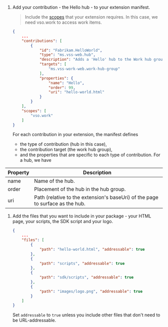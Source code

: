 1.  Add your contribution - the Hello hub - to your extension manifest.

    > Include the [scopes](../../develop/manifest.md#scopes) that your extension requires.
    > In this case, we need vso.work to access work items.

    ```json
    {
    	...
        "contributions": [
    		{
                "id": "Fabrikam.HelloWorld",
                "type": "ms.vss-web.hub",
                "description": "Adds a 'Hello' hub to the Work hub group.",
                "targets": [
                    "ms.vss-work-web.work-hub-group"
                ],
                "properties": {
                    "name": "Hello",
                    "order": 99,
                    "uri": "hello-world.html"
                }
            }
    	],
    	"scopes": [
    		"vso.work"
    	]
    }
    ```

    For each contribution in your extension, the manifest defines

    - the type of contribution (hub in this case),
    - the contribution target (the work hub group),
    - and the properties that are specific to each type of contribution. For a hub, we have

| Property | Description                                                                   |
| -------- | ----------------------------------------------------------------------------- |
| name     | Name of the hub.                                                              |
| order    | Placement of the hub in the hub group.                                        |
| uri      | Path (relative to the extension's baseUri) of the page to surface as the hub. |

1.  Add the files that you want to include in your package - your HTML page, your scripts, the SDK script and your logo.

    ```json
    {
    	...
        "files": [
    		{
    			"path": "hello-world.html", "addressable": true
    		},
    		{
    			"path": "scripts", "addressable": true
    		},
    		{
    			"path": "sdk/scripts", "addressable": true
    		},
    		{
    			"path": "images/logo.png", "addressable": true
    		}
    	]
    }
    ```

    Set `addressable` to `true` unless you include other files that don't need to be URL-addressable.
